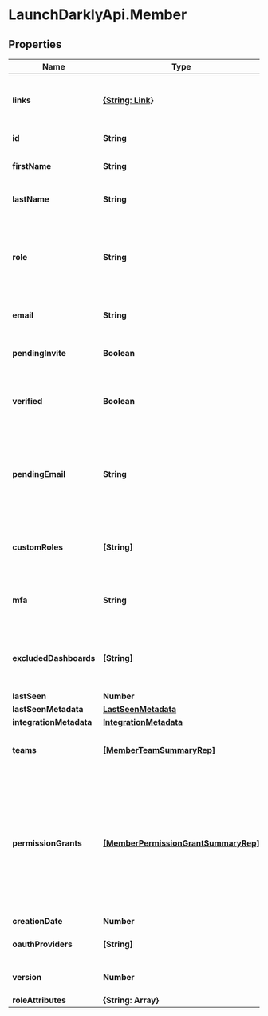 # LaunchDarklyApi.Member

## Properties

Name | Type | Description | Notes
------------ | ------------- | ------------- | -------------
**links** | [**{String: Link}**](Link.md) | The location and content type of related resources | 
**id** | **String** | The member&#39;s ID | 
**firstName** | **String** | The member&#39;s first name | [optional] 
**lastName** | **String** | The member&#39;s last name | [optional] 
**role** | **String** | The member&#39;s built-in role. If the member has no custom roles, this role will be in effect. | 
**email** | **String** | The member&#39;s email address | 
**pendingInvite** | **Boolean** | Whether the member has a pending invitation | 
**verified** | **Boolean** | Whether the member&#39;s email address has been verified | 
**pendingEmail** | **String** | The member&#39;s email address before it has been verified, for accounts where email verification is required | [optional] 
**customRoles** | **[String]** | The set of custom roles (as keys) assigned to the member | 
**mfa** | **String** | Whether multi-factor authentication is enabled for this member | 
**excludedDashboards** | **[String]** | Default dashboards that the member has chosen to ignore | [optional] 
**lastSeen** | **Number** |  | 
**lastSeenMetadata** | [**LastSeenMetadata**](LastSeenMetadata.md) |  | [optional] 
**integrationMetadata** | [**IntegrationMetadata**](IntegrationMetadata.md) |  | [optional] 
**teams** | [**[MemberTeamSummaryRep]**](MemberTeamSummaryRep.md) | Details on the teams this member is assigned to | [optional] 
**permissionGrants** | [**[MemberPermissionGrantSummaryRep]**](MemberPermissionGrantSummaryRep.md) | A list of permission grants. Permission grants allow a member to have access to a specific action, without having to create or update a custom role. | [optional] 
**creationDate** | **Number** |  | 
**oauthProviders** | **[String]** | A list of OAuth providers | [optional] 
**version** | **Number** | Version of the current configuration | [optional] 
**roleAttributes** | **{String: Array}** |  | [optional] 


